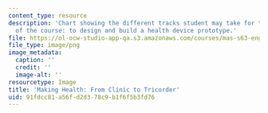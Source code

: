 ```yaml
---
content_type: resource
description: 'Chart showing the different tracks student may take for the team project
  of the course: to design and build a health device prototype.'
file: https://ol-ocw-studio-app-qa.s3.amazonaws.com/courses/mas-s63-engineering-health-towards-the-tricorder-fall-2013/91fdcc81a56fd2d378c9b1f6f5b3fd76_syllabusfigure1.png
file_type: image/png
image_metadata:
  caption: ''
  credit: ''
  image-alt: ''
resourcetype: Image
title: 'Making Health: From Clinic to Tricorder'
uid: 91fdcc81-a56f-d2d3-78c9-b1f6f5b3fd76
---
```

